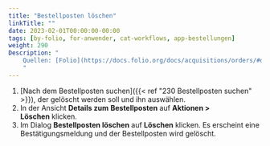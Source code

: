```yaml
---
title: "Bestellposten löschen"
linkTitle: ""
date: 2023-02-01T00:00:00-00:00
tags: [by-folio, for-anwender, cat-workflows, app-bestellungen]
weight: 290
Description: "
    Quellen: [Folio](https://docs.folio.org/docs/acquisitions/orders/#deleting-an-order-line) & [GBV](https://info.gbv.de/pages/viewpage.action?pageId=851345498)
    "
---
```


1.  [Nach dem Bestellposten suchen]({{< ref "230 Bestellposten suchen" >}}), der gelöscht werden soll und ihn auswählen.
2.  In der Ansicht **Details zum** **Bestellposten** auf **Aktionen > Löschen** klicken.
3.  Im Dialog **Bestellposten löschen** auf **Löschen** klicken. Es erscheint eine Bestätigungsmeldung und der Bestellposten wird gelöscht.
